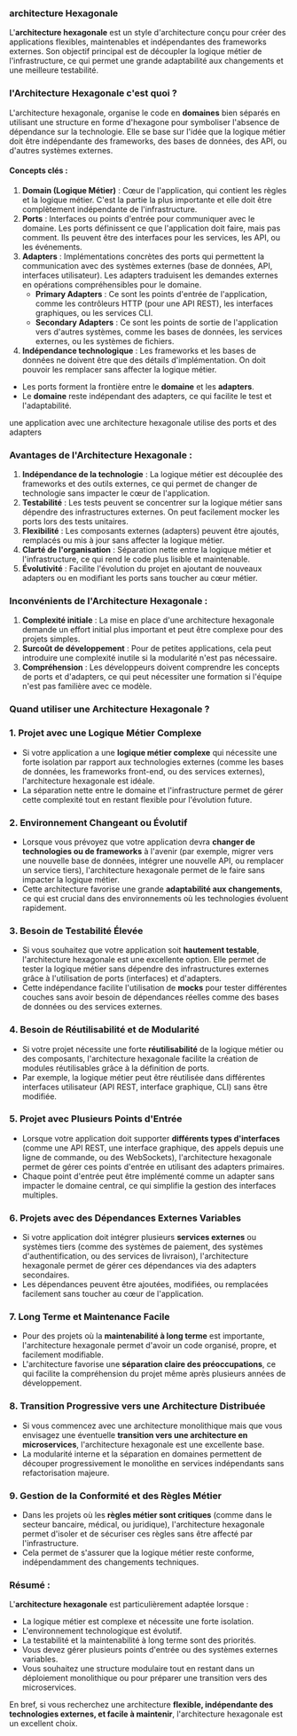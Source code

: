 ### architecture Hexagonale 

L'**architecture hexagonale** est un style d'architecture conçu pour créer des applications flexibles, maintenables et indépendantes des frameworks externes. Son objectif principal est de découpler la logique métier de l'infrastructure, ce qui permet une grande adaptabilité aux changements et une meilleure testabilité.

### **l'Architecture Hexagonale c'est quoi ?**
L'architecture hexagonale, organise le code en **domaines** bien séparés en utilisant une structure en forme d'hexagone pour symboliser l'absence de dépendance sur la technologie. Elle se base sur l'idée que la logique métier doit être indépendante des frameworks, des bases de données, des API, ou d'autres systèmes externes. 

#### **Concepts clés :**
1. **Domain (Logique Métier)** : Cœur de l'application, qui contient les règles et la logique métier. C'est la partie la plus importante et elle doit être complètement indépendante de l'infrastructure.
2. **Ports** : Interfaces ou points d'entrée pour communiquer avec le domaine. Les ports définissent ce que l'application doit faire, mais pas comment. Ils peuvent être des interfaces pour les services, les API, ou les événements.
3. **Adapters** : Implémentations concrètes des ports qui permettent la communication avec des systèmes externes (base de données, API, interfaces utilisateur). Les adapters traduisent les demandes externes en opérations compréhensibles pour le domaine.
   - **Primary Adapters** : Ce sont les points d'entrée de l'application, comme les contrôleurs HTTP (pour une API REST), les interfaces graphiques, ou les services CLI.
   - **Secondary Adapters** : Ce sont les points de sortie de l'application vers d'autres systèmes, comme les bases de données, les services externes, ou les systèmes de fichiers.
4. **Indépendance technologique** : Les frameworks et les bases de données ne doivent être que des détails d'implémentation. On doit pouvoir les remplacer sans affecter la logique métier.


- Les ports forment la frontière entre le **domaine** et les **adapters**.
- Le **domaine** reste indépendant des adapters, ce qui facilite le test et l'adaptabilité.


une application avec une architecture hexagonale utilise des ports et des adapters

### **Avantages de l'Architecture Hexagonale :**
1. **Indépendance de la technologie** : La logique métier est découplée des frameworks et des outils externes, ce qui permet de changer de technologie sans impacter le cœur de l'application.
2. **Testabilité** : Les tests peuvent se concentrer sur la logique métier sans dépendre des infrastructures externes. On peut facilement mocker les ports lors des tests unitaires.
3. **Flexibilité** : Les composants externes (adapters) peuvent être ajoutés, remplacés ou mis à jour sans affecter la logique métier.
4. **Clarté de l'organisation** : Séparation nette entre la logique métier et l'infrastructure, ce qui rend le code plus lisible et maintenable.
5. **Évolutivité** : Facilite l'évolution du projet en ajoutant de nouveaux adapters ou en modifiant les ports sans toucher au cœur métier.

### **Inconvénients de l'Architecture Hexagonale :**
1. **Complexité initiale** : La mise en place d'une architecture hexagonale demande un effort initial plus important et peut être complexe pour des projets simples.
2. **Surcoût de développement** : Pour de petites applications, cela peut introduire une complexité inutile si la modularité n'est pas nécessaire.
3. **Compréhension** : Les développeurs doivent comprendre les concepts de ports et d'adapters, ce qui peut nécessiter une formation si l'équipe n'est pas familière avec ce modèle.

### **Quand utiliser une Architecture Hexagonale ?**


### **1. Projet avec une Logique Métier Complexe**
- Si votre application a une **logique métier complexe** qui nécessite une forte isolation par rapport aux technologies externes (comme les bases de données, les frameworks front-end, ou des services externes), l'architecture hexagonale est idéale.
- La séparation nette entre le domaine et l'infrastructure permet de gérer cette complexité tout en restant flexible pour l'évolution future.

### **2. Environnement Changeant ou Évolutif**
- Lorsque vous prévoyez que votre application devra **changer de technologies ou de frameworks** à l'avenir (par exemple, migrer vers une nouvelle base de données, intégrer une nouvelle API, ou remplacer un service tiers), l'architecture hexagonale permet de le faire sans impacter la logique métier.
- Cette architecture favorise une grande **adaptabilité aux changements**, ce qui est crucial dans des environnements où les technologies évoluent rapidement.

### **3. Besoin de Testabilité Élevée**
- Si vous souhaitez que votre application soit **hautement testable**, l'architecture hexagonale est une excellente option. Elle permet de tester la logique métier sans dépendre des infrastructures externes grâce à l'utilisation de ports (interfaces) et d'adapters.
- Cette indépendance facilite l'utilisation de **mocks** pour tester différentes couches sans avoir besoin de dépendances réelles comme des bases de données ou des services externes.

### **4. Besoin de Réutilisabilité et de Modularité**
- Si votre projet nécessite une forte **réutilisabilité** de la logique métier ou des composants, l'architecture hexagonale facilite la création de modules réutilisables grâce à la définition de ports.
- Par exemple, la logique métier peut être réutilisée dans différentes interfaces utilisateur (API REST, interface graphique, CLI) sans être modifiée.

### **5. Projet avec Plusieurs Points d'Entrée**
- Lorsque votre application doit supporter **différents types d'interfaces** (comme une API REST, une interface graphique, des appels depuis une ligne de commande, ou des WebSockets), l'architecture hexagonale permet de gérer ces points d'entrée en utilisant des adapters primaires.
- Chaque point d'entrée peut être implémenté comme un adapter sans impacter le domaine central, ce qui simplifie la gestion des interfaces multiples.

### **6. Projets avec des Dépendances Externes Variables**
- Si votre application doit intégrer plusieurs **services externes** ou systèmes tiers (comme des systèmes de paiement, des systèmes d'authentification, ou des services de livraison), l'architecture hexagonale permet de gérer ces dépendances via des adapters secondaires.
- Les dépendances peuvent être ajoutées, modifiées, ou remplacées facilement sans toucher au cœur de l'application.

### **7. Long Terme et Maintenance Facile**
- Pour des projets où la **maintenabilité à long terme** est importante, l'architecture hexagonale permet d'avoir un code organisé, propre, et facilement modifiable.
- L'architecture favorise une **séparation claire des préoccupations**, ce qui facilite la compréhension du projet même après plusieurs années de développement.

### **8. Transition Progressive vers une Architecture Distribuée**
- Si vous commencez avec une architecture monolithique mais que vous envisagez une éventuelle **transition vers une architecture en microservices**, l'architecture hexagonale est une excellente base.
- La modularité interne et la séparation en domaines permettent de découper progressivement le monolithe en services indépendants sans refactorisation majeure.

### **9. Gestion de la Conformité et des Règles Métier**
- Dans les projets où les **règles métier sont critiques** (comme dans le secteur bancaire, médical, ou juridique), l'architecture hexagonale permet d'isoler et de sécuriser ces règles sans être affecté par l'infrastructure.
- Cela permet de s'assurer que la logique métier reste conforme, indépendamment des changements techniques.

### **Résumé :**
L'**architecture hexagonale** est particulièrement adaptée lorsque :
- La logique métier est complexe et nécessite une forte isolation.
- L'environnement technologique est évolutif.
- La testabilité et la maintenabilité à long terme sont des priorités.
- Vous devez gérer plusieurs points d'entrée ou des systèmes externes variables.
- Vous souhaitez une structure modulaire tout en restant dans un déploiement monolithique ou pour préparer une transition vers des microservices.

En bref, si vous recherchez une architecture **flexible, indépendante des technologies externes, et facile à maintenir**, l'architecture hexagonale est un excellent choix.